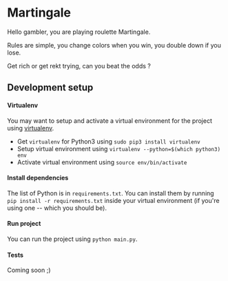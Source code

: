 # Martingale

Hello gambler, you are playing roulette Martingale.

Rules are simple, you change colors when you win, you double down if you lose.

Get rich or get rekt trying, can you beat the odds ?

## Development setup
#### Virtualenv
You may want to setup and activate a virtual environment for the project using [virtualenv](https://virtualenv.pypa.io/en/latest/).

- Get `virtualenv` for Python3 using `sudo pip3 install virtualenv `
- Setup virtual environment using `virtualenv --python=$(which python3) env`
- Activate virtual environment using `source env/bin/activate`

#### Install dependencies
The list of Python is in `requirements.txt`. You can install them by running `pip install -r requirements.txt` inside your virtual environment (if you're using one -- which you should be).

#### Run project
You can run the project using `python main.py`.

#### Tests
Coming soon ;)
